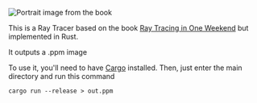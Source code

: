 ![Portrait image from the book](imgs/book_1_portrait_render.png)

This is a Ray Tracer based on the book [Ray Tracing in One Weekend](https://raytracing.github.io/books/RayTracingInOneWeekend.html) but implemented in Rust.

It outputs a .ppm image

To use it, you'll need to have [Cargo](https://doc.rust-lang.org/cargo/getting-started/installation.html) installed. Then, just enter the main directory and run this command
```
cargo run --release > out.ppm
```
